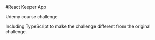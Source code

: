#React Keeper App

Udemy course challenge

Including TypeScript to make the challenge different from the original challenge.
